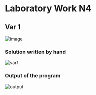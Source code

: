 # Laboratory Work N4
## Var 1
![image](https://user-images.githubusercontent.com/56044286/119561501-eee66300-bdad-11eb-863d-61202ef0e0f5.png)

### Solution written by hand

![var1](https://user-images.githubusercontent.com/56044286/119561763-42f14780-bdae-11eb-852a-165609cf4eaa.jpg)

### Output of the program
![output](https://user-images.githubusercontent.com/56044286/119561775-45ec3800-bdae-11eb-9d1d-e9e05659a208.png)
